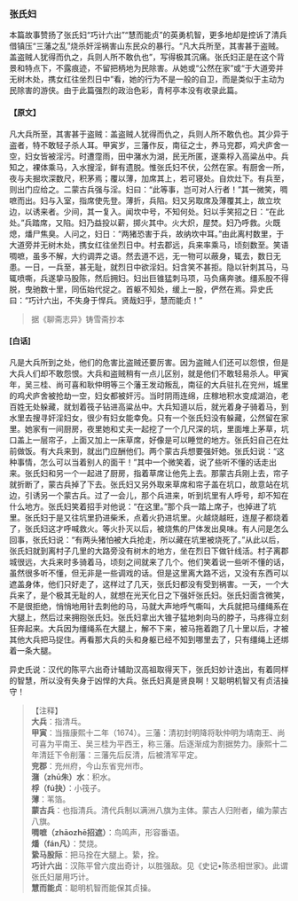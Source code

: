 <script type="text/javascript">
    var head = document.getElementsByTagName('head')[0];
    cssURL = '/public/liao.css';
    linkTag = document.createElement('link');
    linkTag.href = cssURL;
    linkTag.setAttribute('type','text/css');
    linkTag.setAttribute('rel','stylesheet');
    head.appendChild(linkTag);
</script>
### 张氏妇

本篇故事赞扬了张氏妇“巧计六出”“慧而能贞”的英勇机智，更多地却是控诉了清兵借镇压“三藩之乱”烧杀奸淫祸害山东民众的暴行。“凡大兵所至，其害甚于盗贼。盖盗贼人犹得而仇之，兵则人所不敢仇也”，写得极其沉痛。张氏妇正是在这个背景和特点下，不露痕迹，不留把柄地为民除害。从她或“公然在家”或“于大道旁并无树木处，携女红往坐烈日中”看，她的行为不是一般的自卫，而是类似于主动为民除害的游侠。由于此篇强烈的政治色彩，青柯亭本没有收录此篇。

#### 【原文】
<section>
凡大兵所至，其害甚于盗贼：盖盗贼人犹得而仇之，兵则人所不敢仇也。其少异于盗者，特不敢轻子杀人耳。甲寅岁，三藩作反，南征之士，养马兖郡，鸡犬庐舍一空，妇女皆被淫污。时遭霪雨，田中潴水为湖，民无所匿，遂乘桴入高粱丛中。兵知之，裸体乘马，入水搜淫，鲜有遗脱。惟张氏妇不伏，公然在家。有厨舍一所，夜与夫掘坎深数尺，积茅焉；覆以薄，加席其上，若可寝处。自炊灶下。有兵至，则出门应给之。二蒙古兵强与淫。妇曰：“此等事，岂可对人行者！”其一微笑，啁嗻而出。妇与入室，指席使先登。薄折，兵陷。妇又另取席及薄覆其上，故立坎边，以诱来者。少间，其一复入。闻坎中号，不知何处。妇以手笑招之日：“在此处。”兵踏席，又陷。妇乃益投以薪，掷火其中。火大炽，屋焚。妇乃呼救。火既熄，燔尸焦臭。人问之，妇日：“两猪恐害于兵，故纳坎中耳。”由此离村数里，于大道旁并无树木处，携女红往坐烈日中。村去郡远，兵来率乘马，顷刻数至。笑语啁嗻，虽多不解，大约调弄之语。然去道不远，无一物可以蔽身，辄去，数日无患。一日，一兵至，甚无耻，就烈日中欲淫妇。妇含笑不甚拒。隐以针刺其马，马辄喷嘶，兵遂挚马股陈，然后拥妇。妇出巨锥猛刺马项，马负痛奔骇。缰系股不得脱，曳驰数十里，同伍始代捉之。首躯不知处，缓上一股，俨然在焉。异史氏曰：“巧计六出，不失身于悍兵。贤哉妇乎，慧而能贞！”

</section>

> 据《聊斋志异》铸雪斋抄本

#### [白话]
<aside>

凡是大兵所到之处，他们的危害比盗贼还要厉害。因为盗贼人们还可以怨恨，但是大兵人们却不敢怨恨。大兵和盗贼稍有一点儿区别，就是他们不敢轻易杀人。甲寅年，吴三桂、尚可喜和耿仲明等三个藩王发动叛乱，南征的大兵驻扎在兖州，城里的鸡犬庐舍被抢劫一空，妇女都被奸污。当时阴雨连绵，庄稼地积水变成湖泊，老百姓无处躲藏，就划着筏子钻进高粱丛中。大兵知道以后，就光着身子骑着马，到水里去搜寻奸淫妇女，很少有妇女能幸免。只有一个张氏妇没有躲藏，公然留在家里。她家有一间厨房，夜里她和丈夫一起挖了一个几尺深的坑，里面堆上茅草，坑口盖上一层帘子，上面又加上一床草席，好像是可以睡觉的地方。张氏妇自己在灶前做饭。有大兵来到，就出门应酬他们。两个蒙古兵想要强奸她。张氏妇说：“这种事情，怎么可以当着别人的面干！”其中一个微笑着，说了些听不懂的话走出来。张氏妇和另一个一起进了厨房，指着草席让他先上去。那蒙古兵刚上去，帘子就折断了，蒙古兵掉了下去。张氏妇又另外取来草席和帘子盖在坑口，故意站在坑边，引诱另一个蒙古兵。过了一会儿，那个兵进来，听到坑里有人呼号，却不知在什么地方。张氏妇笑着招手对他说：“在这里。”那个兵一踏上席子，也掉进了坑里。张氏妇于是又往坑里扔进柴禾，点着火扔进坑里。火越烧越旺，连屋子都烧着了，张氏妇这才呼喊救火。等火扑灭以后，被烧焦的尸体发出臭味。有人问是怎么回事，张氏妇说：“有两头猪怕被大兵抢走，所以藏在坑里被烧死了。”从此以后，张氏妇就到离村子几里的大路旁没有树木的地方，坐在烈日下做针线活。村子离郡城很远，大兵来时多骑着马，顷刻之间就来了几个。他们笑着说一些听不懂的话，虽然很多听不懂，但无非是一些调戏的话。但是这里离大路不远，又没有东西可以遮盖身体，他们只好走了，这样过了几天，张氏妇都没有受到祸害。一天，一个大兵来了，是个极其无耻的人，就想在光天化日之下强奸张氏妇。张氏妇面含微笑，不是很拒绝，悄悄地用针去刺他的马，马就大声地呼气嘶叫，大兵就把马缰绳系在大腿上，然后过来拥抱张氏妇。张氏妇拿出大锥子猛地刺向马的脖子，马疼得立刻狂奔起来。大兵因为缰绳系在大腿上，解不下来，被马拖着跑了几十里以后，才被其他大兵把马捉住。再看那大兵的头和身躯已经不知到哪里去了，只有缰绳上还绑着一条大腿。

异史氏说：汉代的陈平六出奇计辅助汉高祖取得天下，张氏妇妙计迭出，有着同样的智慧，所以没有失身于凶悍的大兵。张氏妇真是贤良啊！又聪明机智又有贞洁操守！

</aside>

> 【注释】  
<b>大兵</b>：指清乓。  
<b>甲寅</b>：当揩康熙十二年（1674）。三藩：清初封明降将耿仲明为靖南王、尚可喜为平南王、吴三桂为平西王，称三藩。后逐渐成为割据势力。康熙十二年清廷下令削藩：三藩先后反清，后被清军平定。  
<b>兖郡</b>：充州府，今山东省兖州市。  
<b>潴（zhū朱）水</b>：积水。  
<b>桴（fú抉）</b>：小筏子。  
<b>薄</b>：苇箔。  
<b>蒙古兵</b>：也指清兵。清代兵制以满洲八旗为主体。蒙古人归附者，编为蒙古八旗。  
<b>啁嗻（zhāozhē招遮）</b>：鸟鸣声，形容番语。  
<b>燔（fán凡）</b>：焚烧。  
<b>絷马股际</b>：把马拴在大腿上。絷，拴。  
<b>巧计六出</b>：汉陈平曾六度出奇计，以胜强敌。见《史记•陈丞相世家》。此谓张氏妇屡用巧计。  
<b>慧而能贞</b>：聪明机智而能保其贞操。  

